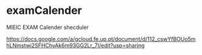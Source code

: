 # examCalender
MIEIC EXAM Calender shecduler

https://docs.google.com/a/gcloud.fe.up.pt/document/d/112_cswYfBOUo5mhLNmstwi2SFHChyAk6m93GG2Lr_7I/edit?usp=sharing